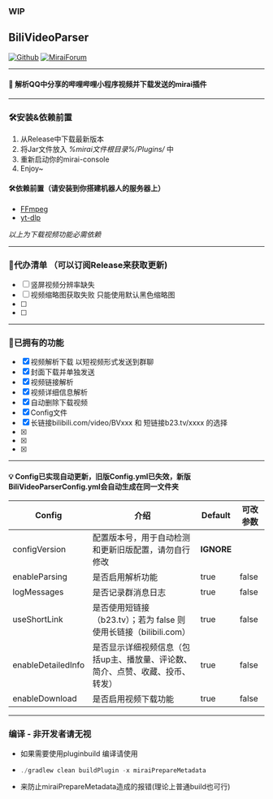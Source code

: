 ### WIP
## BiliVideoParser

[![Github](https://img.shields.io/badge/-Github-000?style=flat&logo=Github&logoColor=white)](https://github.com/BestBcz)
[![MiraiForum](https://img.shields.io/badge/Forum-Mirai?style=flat-square&label=Mirai
)](https://mirai.mamoe.net/topic/2795/biliurl%E4%B8%80%E4%B8%AA%E7%AE%80%E5%8D%95%E7%9A%84%E8%A7%A3%E6%9E%90qq%E5%88%86%E4%BA%AB%E5%93%94%E5%93%A9%E5%93%94%E5%93%A9%E5%B0%8F%E7%A8%8B%E5%BA%8F%E8%A7%86%E9%A2%91%E5%9C%B0%E5%9D%80%E7%9A%84%E5%B0%8F%E6%8F%92%E4%BB%B6)

-------------------------
#### 🌱 解析QQ中分享的哔哩哔哩小程序视频并下载发送的mirai插件

---------------------------
### 🛠️安装&依赖前置
1. 从Release中下载最新版本
2. 将Jar文件放入 _%mirai文件根目录%/Plugins/_ 中
3. 重新启动你的mirai-console
4. Enjoy~
#### 🛠️依赖前置（请安装到你搭建机器人的服务器上）
-  [FFmpeg](https://ffmpeg.org/download.html)
- [yt-dlp](https://github.com/yt-dlp/yt-dlp/releases)

_以上为下载视频功能必需依赖_

----------------------------------------

### 🚀代办清单 （可以订阅Release来获取更新)

-[ ] 竖屏视频分辨率缺失
-[ ] 视频缩略图获取失败 只能使用默认黑色缩略图
-[ ]
-[ ]

-------------------------------------------------

### 🧐已拥有的功能

-[x] 视频解析下载   以短视频形式发送到群聊
-[x] 封面下载并单独发送
-[x] 视频链接解析
-[x] 视频详细信息解析
-[x] 自动删除下载视频
-[x] Config文件
-[x] 长链接bilibili.com/video/BVxxx 和 短链接b23.tv/xxxx 的选择
-[x] 
-[x] 
-[x] 

-------------------------------------

#### 💡 Config已实现自动更新，旧版Config.yml已失效，新版BiliVideoParserConfig.yml会自动生成在同一文件夹
| Config               | 介绍                                            | Default    | 可改参数     |
|----------------------|-----------------------------------------------|------------|----------|
| configVersion        | 配置版本号，用于自动检测和更新旧版配置，请勿自行修改                    | **IGNORE** |  
| enableParsing        | 是否启用解析功能                                      | true       | false    |         
| logMessages          | 是否记录群消息日志                                     | true       | false    |        
| useShortLink         | 是否使用短链接（b23.tv）；若为 false 则使用长链接（bilibili.com） | true       | false    |
| enableDetailedInfo   | 是否显示详细视频信息（包括up主、播放量、评论数、简介、点赞、收藏、投币、转发）      | true       | false    |
| enableDownload       | 是否启用视频下载功能                                    | true       | false    |


-------------------------------------------
### 编译  - 非开发者请无视
- 如果需要使用pluginbuild 编译请使用
- ```javascript
  ./gradlew clean buildPlugin -x miraiPrepareMetadata
  ```
- 来防止miraiPrepareMetadata造成的报错(理论上普通build也可行)
